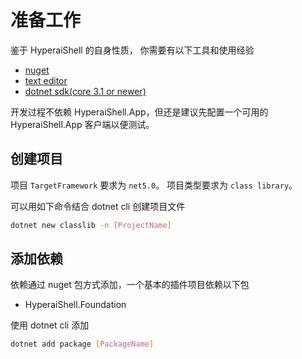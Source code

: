 # 准备工作

鉴于 HyperaiShell 的自身性质， 你需要有以下工具和使用经验
- [nuget](https://nuget.org/)
- [text editor](https://code.visualstudio.com/)
- [dotnet sdk(core 3.1 or newer)](https://dotnet.microsoft.com/)

开发过程不依赖 HyperaiShell.App，但还是建议先配置一个可用的 HyperaiShell.App 客户端以便测试。

## 创建项目

项目 `TargetFramework` 要求为 `net5.0`。
项目类型要求为 `class library`。

可以用如下命令结合 dotnet cli 创建项目文件
```bash
dotnet new classlib -n [ProjectName]
```

## 添加依赖

依赖通过 nuget 包方式添加，一个基本的插件项目依赖以下包
* HyperaiShell.Foundation

使用 dotnet cli 添加
```bash
dotnet add package [PackageName]
```